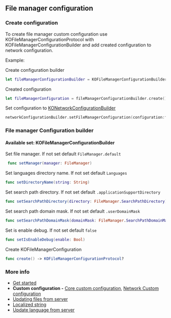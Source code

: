 ## File manager configuration

### Create configuration

To create  file manager custom configuration use KOFileManagerConfigurationProtocol with  KOFileManagerConfigurationBuilder
and add created configuration to network configuration.

Example:

Create configuration builder
```swift
let fileManagerConfigurationBuilder = KOFileManagerConfigurationBuilder()
```
Created configuration
```swift
let fileManagerConfiguration = fileManagerConfigurationBuilder.create()!
```
Set configuration to [KONetworkConfigurationBuilder ](/Documentation/NetworkCustomConfiguration.md)
```swift
networkConfigurationBuilder.setFileManagerConfiguration(configuration:fileManagerConfiguration)
```
### File manager Configuration builder
#### Available set: KOFileManagerConfigurationBuilder

Set file manager. If not set default  ```FileManager.default```
```swift
 func setManager(manager: FileManager)
```
Set languages directory name. If not set default  ```Languages```
```swift
func setDirectoryName(string: String)
```
Set search path directory. If not set default  ```.applicationSupportDirectory```
```swift
func setSearchPathDirectory(directory: FileManager.SearchPathDirectory)
```
Set search path domain mask. If not set default  ```.userDomainMask```
```swift
func setSearchPathDomainMask(domainMask: FileManager.SearchPathDomainMask)
```
Set is enable debug. If not set default  ```false```
```swift
func setIsEnableDebug(enable: Bool)
```

Create KOFileManagerConfiguration
```swift
func create() -> KOFileManagerConfigurationProtocol?
```

### More info 
- [Get started](/Documentation/GetStarted.md)
- **Custom configuration -** [Core custom configuration](/Documentation/CustomConfiguration.md),  [Network Custom configuration](/Documentation/NetworkCustomConfiguration.md)
- [Updating files from server](/Documentation/UpdatingFromServer.md)
- [Localized string](/Documentation/LocalizedString.md)
- [Update language from server](/Documentation/UpdateLanguageFromServer.md)
